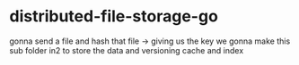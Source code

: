 # distributed-file-storage-go



gonna send a file and hash that file -> giving us the key
we gonna make this sub folder in2 to store the data and versioning
cache and index 